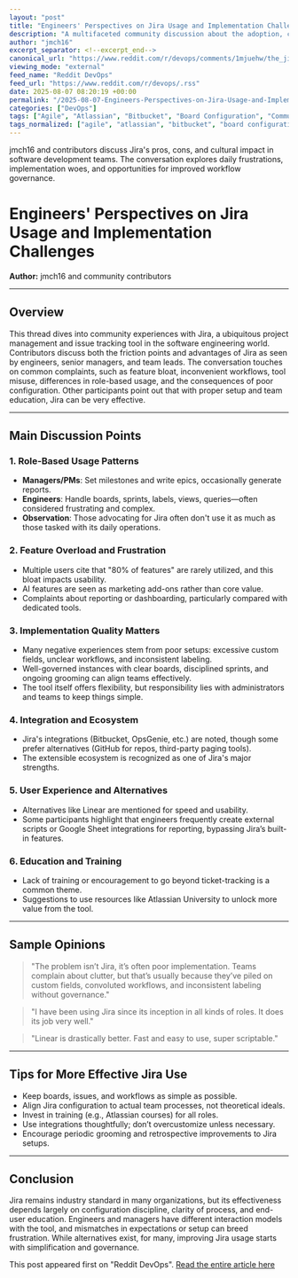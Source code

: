 ```yaml
---
layout: "post"
title: "Engineers' Perspectives on Jira Usage and Implementation Challenges"
description: "A multifaceted community discussion about the adoption, configuration, and daily experience of using Jira in engineering and management roles. Participants share frustrations with overcomplicated workflows, underutilized features, and implementation pitfalls, but also highlight the tool's flexibility, integration capabilities, and potential when properly managed."
author: "jmch16"
excerpt_separator: <!--excerpt_end-->
canonical_url: "https://www.reddit.com/r/devops/comments/1mjuehw/the_jira_use_or_misuse/"
viewing_mode: "external"
feed_name: "Reddit DevOps"
feed_url: "https://www.reddit.com/r/devops/.rss"
date: 2025-08-07 08:20:19 +00:00
permalink: "/2025-08-07-Engineers-Perspectives-on-Jira-Usage-and-Implementation-Challenges.html"
categories: ["DevOps"]
tags: ["Agile", "Atlassian", "Bitbucket", "Board Configuration", "Community", "DevOps", "DevOps Tools", "Engineering Management", "Integration", "Issue Tracking", "Jira", "Linear", "OpsGenie", "Product Management", "Project Management", "Reporting", "Software Engineering", "Sprint Management", "Workflow Automation", "Workflow Design"]
tags_normalized: ["agile", "atlassian", "bitbucket", "board configuration", "community", "devops", "devops tools", "engineering management", "integration", "issue tracking", "jira", "linear", "opsgenie", "product management", "project management", "reporting", "software engineering", "sprint management", "workflow automation", "workflow design"]
---
```


jmch16 and contributors discuss Jira's pros, cons, and cultural impact in software development teams. The conversation explores daily frustrations, implementation woes, and opportunities for improved workflow governance.<!--excerpt_end-->

# Engineers' Perspectives on Jira Usage and Implementation Challenges

**Author:** jmch16 and community contributors

---

## Overview

This thread dives into community experiences with Jira, a ubiquitous project management and issue tracking tool in the software engineering world. Contributors discuss both the friction points and advantages of Jira as seen by engineers, senior managers, and team leads. The conversation touches on common complaints, such as feature bloat, inconvenient workflows, tool misuse, differences in role-based usage, and the consequences of poor configuration. Other participants point out that with proper setup and team education, Jira can be very effective.

---

## Main Discussion Points

### 1. **Role-Based Usage Patterns**

- **Managers/PMs**: Set milestones and write epics, occasionally generate reports.
- **Engineers**: Handle boards, sprints, labels, views, queries—often considered frustrating and complex.
- **Observation**: Those advocating for Jira often don't use it as much as those tasked with its daily operations.

### 2. **Feature Overload and Frustration**

- Multiple users cite that "80% of features" are rarely utilized, and this bloat impacts usability.
- AI features are seen as marketing add-ons rather than core value.
- Complaints about reporting or dashboarding, particularly compared with dedicated tools.

### 3. **Implementation Quality Matters**

- Many negative experiences stem from poor setups: excessive custom fields, unclear workflows, and inconsistent labeling.
- Well-governed instances with clear boards, disciplined sprints, and ongoing grooming can align teams effectively.
- The tool itself offers flexibility, but responsibility lies with administrators and teams to keep things simple.

### 4. **Integration and Ecosystem**

- Jira's integrations (Bitbucket, OpsGenie, etc.) are noted, though some prefer alternatives (GitHub for repos, third-party paging tools).
- The extensible ecosystem is recognized as one of Jira's major strengths.

### 5. **User Experience and Alternatives**

- Alternatives like Linear are mentioned for speed and usability.
- Some participants highlight that engineers frequently create external scripts or Google Sheet integrations for reporting, bypassing Jira’s built-in features.

### 6. **Education and Training**

- Lack of training or encouragement to go beyond ticket-tracking is a common theme.
- Suggestions to use resources like Atlassian University to unlock more value from the tool.

---

## Sample Opinions

> "The problem isn’t Jira, it’s often poor implementation. Teams complain about clutter, but that’s usually because they’ve piled on custom fields, convoluted workflows, and inconsistent labeling without governance."

> "I have been using Jira since its inception in all kinds of roles. It does its job very well."

> "Linear is drastically better. Fast and easy to use, super scriptable."

---

## Tips for More Effective Jira Use

- Keep boards, issues, and workflows as simple as possible.
- Align Jira configuration to actual team processes, not theoretical ideals.
- Invest in training (e.g., Atlassian courses) for all roles.
- Use integrations thoughtfully; don’t overcustomize unless necessary.
- Encourage periodic grooming and retrospective improvements to Jira setups.

---

## Conclusion

Jira remains industry standard in many organizations, but its effectiveness depends largely on configuration discipline, clarity of process, and end-user education. Engineers and managers have different interaction models with the tool, and mismatches in expectations or setup can breed frustration. While alternatives exist, for many, improving Jira usage starts with simplification and governance.

This post appeared first on "Reddit DevOps". [Read the entire article here](https://www.reddit.com/r/devops/comments/1mjuehw/the_jira_use_or_misuse/)
